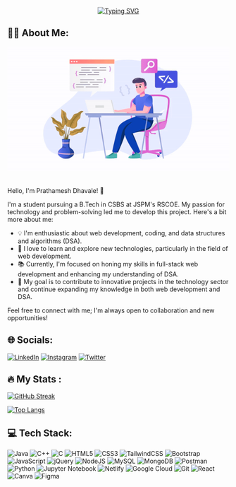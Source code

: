 <p align="center">
<a href="https://git.io/typing-svg"><img src="https://readme-typing-svg.demolab.com?font=Reem+Kufi+Fun&size=25&duration=2500&pause=300&color=2BE8F7&center=true&random=false&width=435&lines=Hey+There+%F0%9F%91%8B;This+is+Prathamesh;Welcome+to+My+World!" alt="Typing SVG" /></a>
</p>


## 🧑‍💻 About Me:

<div>
    <img style="filter: hue-rotate(-40deg);" src="./programmer.gif"/>
</div>
<br>

Hello, I'm Prathamesh Dhavale! 🚀

I'm a student pursuing a B.Tech in CSBS at JSPM's RSCOE. My passion for technology and problem-solving led me to develop this project. Here's a bit more about me:

- 💡 I'm enthusiastic about web development, coding, and data structures and algorithms (DSA).
- 🌱 I love to learn and explore new technologies, particularly in the field of web development.
- 📚 Currently, I'm focused on honing my skills in full-stack web development and enhancing my understanding of DSA.
- 🎯 My goal is to contribute to innovative projects in the technology sector and continue expanding my knowledge in both web development and DSA.

Feel free to connect with me; I'm always open to collaboration and new opportunities!

## 🌐 Socials:


[![LinkedIn](https://img.shields.io/badge/LinkedIn-%230077B5.svg?logo=linkedin&logoColor=white)](https://www.linkedin.com/in/dprathamesh/)
[![Instagram](https://img.shields.io/badge/Instagram-%23E4405F.svg?logo=Instagram&logoColor=white)](https://www.instagram.com/endeavour_2003/)
[![Twitter](https://img.shields.io/badge/Twitter-%231DA1F2.svg?logo=Twitter&logoColor=white)](https://twitter.com/prathmesh2404)

<!-- ![Profile Views](https://komarev.com/ghpvc/?username=prathmesh-cpu&color=orange) -->


## 🔥 My Stats :

<!-- ![prathmesh-cpu's Stats](https://github-readme-stats.vercel.app/api?username=prathmesh-cpu&theme=slateorange&show_icons=true&bg_color=000000) -->

[![GitHub Streak](https://github-readme-streak-stats.herokuapp.com/?user=prathmesh-cpu&theme=dark&background=000000)]()

[![Top Langs](https://github-readme-stats.vercel.app/api/top-langs/?username=prathmesh-cpu&layout=compact&theme=vision-friendly-dark)](https://github.com/anuraghazra/github-readme-stats)

## 💻 Tech Stack:

![Java](https://img.shields.io/badge/java-%23ED8B00.svg?style=for-the-badge&logo=CoffeeScript&logoColor=white)
![C++](https://img.shields.io/badge/c++-%2300599C.svg?style=for-the-badge&logo=c%2B%2B&logoColor=white)
![C](https://img.shields.io/badge/c-%2300599C.svg?style=for-the-badge&logo=c&logoColor=white)
![HTML5](https://img.shields.io/badge/html5-%23E34F26.svg?style=for-the-badge&logo=html5&logoColor=white)
![CSS3](https://img.shields.io/badge/css3-%231572B6.svg?style=for-the-badge&logo=css3&logoColor=white)
![TailwindCSS](https://img.shields.io/badge/tailwindcss-%2338B2AC.svg?style=for-the-badge&logo=tailwind-css&logoColor=white)
![Bootstrap](https://img.shields.io/badge/bootstrap-%238511FA.svg?style=for-the-badge&logo=bootstrap&logoColor=white)
![JavaScript](https://img.shields.io/badge/javascript-%23323330.svg?style=for-the-badge&logo=javascript&logoColor=%23F7DF1E)
![jQuery](https://img.shields.io/badge/jquery-%230769AD.svg?style=for-the-badge&logo=jquery&logoColor=white)
![NodeJS](https://img.shields.io/badge/node.js-6DA55F?style=for-the-badge&logo=node.js&logoColor=white)
![MySQL](https://img.shields.io/badge/mysql-%231572B6.svg?style=for-the-badge&logo=mysql&logoColor=white)
![MongoDB](https://img.shields.io/badge/MongoDB-%234ea94b.svg?style=for-the-badge&logo=mongodb&logoColor=white)
![Postman](https://img.shields.io/badge/Postman-FF6C37?style=for-the-badge&logo=postman&logoColor=white)
![Python](https://img.shields.io/badge/python-%23323330.svg?style=for-the-badge&logo=python&logoColor=%23F7DF1E)
![Jupyter Notebook](https://img.shields.io/badge/jupyter-%23323330.svg?style=for-the-badge&logo=jupyter&logoColor=%23ED8B00)
![Netlify](https://img.shields.io/badge/netlify-%23000000.svg?style=for-the-badge&logo=netlify&logoColor=#00C7B7)
![Google Cloud](https://img.shields.io/badge/Google%20Cloud-%234285F4.svg?style=for-the-badge&logo=google-cloud&logoColor=white)
![Git](https://img.shields.io/badge/git-%23F05033.svg?style=for-the-badge&logo=git&logoColor=white)
![React](https://img.shields.io/badge/react-%2320232a.svg?style=for-the-badge&logo=react&logoColor=%2361DAFB)
![Canva](https://img.shields.io/badge/Canva-%2300C4CC.svg?style=for-the-badge&logo=Canva&logoColor=white)
![Figma](https://img.shields.io/badge/figma-%23F24E1E.svg?style=for-the-badge&logo=figma&logoColor=white)
